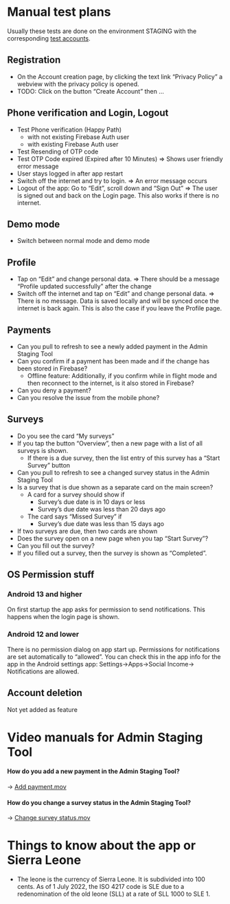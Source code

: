 # Manual test plans

Usually these tests are done on the environment STAGING with the
corresponding
[test accounts](https://docs.google.com/document/d/1-y__kbnLX3KCHp2pdXhzq58rbMmnXwUI-Cirihy224o/edit?pli=1#heading=h.4a9qjbxltxku).

## Registration

- On the Account creation page, by clicking the text link “Privacy
  Policy” a webview with the privacy policy is opened.
- TODO: Click on the button “Create Account” then …

## Phone verification and Login, Logout

- Test Phone verification (Happy Path)
  - with not existing Firebase Auth user
  - with existing Firebase Auth user
- Test Resending of OTP code
- Test OTP Code expired (Expired after 10 Minutes) => Shows user friendly error message
- User stays logged in after app restart
- Switch off the internet and try to login. => An error message occurs
- Logout of the app: Go to “Edit”, scroll down and “Sign Out” => The
  user is signed out and back on the Login page. This also works if
  there is no internet.

## Demo mode
- Switch between normal mode and demo mode

## Profile

- Tap on “Edit” and change personal data. => There should be a message
  “Profile updated successfully” after the change
- Switch off the internet and tap on “Edit” and change personal data. =>
  There is no message. Data is saved locally and will be synced once the
  internet is back again. This is also the case if you leave the Profile
  page.

## Payments

- Can you pull to refresh to see a newly added payment in the Admin
  Staging Tool
- Can you confirm if a payment has been made and if the change has been
  stored in Firebase?
  - Offline feature: Additionally, if you confirm while in flight mode
    and then reconnect to the internet, is it also stored in Firebase?
- Can you deny a payment?
- Can you resolve the issue from the mobile phone?

## Surveys

- Do you see the card “My surveys”
- If you tap the button “Overview”, then a new page with a list of all
  surveys is shown.
  - If there is a due survey, then the list entry of this survey has a
    “Start Survey” button
- Can you pull to refresh to see a changed survey status in the Admin
  Staging Tool
- Is a survey that is due shown as a separate card on the main screen?
  - A card for a survey should show if
    - Survey’s due date is in 10 days or less
    - Survey’s due date was less than 20 days ago
  - The card says “Missed Survey” if
    - Survey’s due date was less than 15 days ago
- If two surveys are due, then two cards are shown
- Does the survey open on a new page when you tap “Start Survey”?
- Can you fill out the survey?
- If you filled out a survey, then the survey is shown as “Completed”.

## OS Permission stuff

### Android 13 and higher

On first startup the app asks for permission to send notifications. This
happens when the login page is shown.

### Android 12 and lower

There is no permission dialog on app start up. Permissions for
notifications are set automatically to “allowed”. You can check this in
the app info for the app in the Android settings app:
Settings->Apps->Social Income-> Notifications are allowed.

## Account deletion

Not yet added as feature

# Video manuals for Admin Staging Tool

#### How do you add a new payment in the Admin Staging Tool?

→
[Add payment.mov](https://drive.google.com/file/d/1I6PFLXp3BpN1v3X1mPL4wofL5SEG2rTy/view?usp=drive_link)

#### How do you change a survey status in the Admin Staging Tool?

→
[Change survey status.mov](https://drive.google.com/file/d/1I3SELIPc0ReLpIGc_Q0lY291GWUjFrgU/view?usp=sharing)

# Things to know about the app or Sierra Leone

- The leone is the currency of Sierra Leone. It is subdivided into 100
  cents. As of 1 July 2022, the ISO 4217 code is SLE due to a
  redenomination of the old leone (SLL) at a rate of SLL 1000 to SLE 1.
